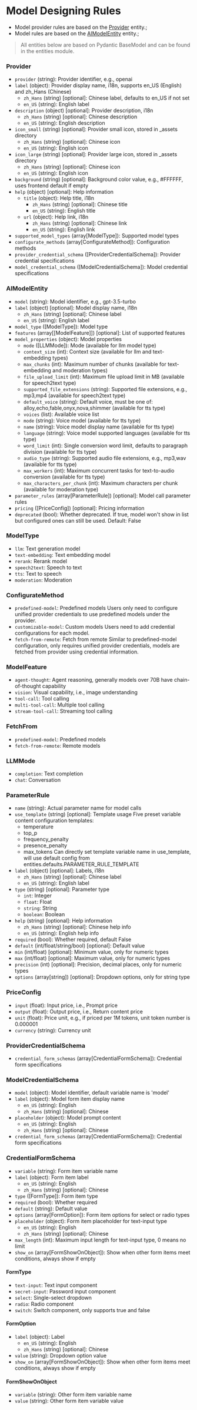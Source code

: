 # Model Designing Rules

* Model provider rules are based on the [Provider](model-designing-rules.md#provider) entity.;
* Model rules are based on the [AIModelEntity](model-designing-rules.md#provider) entity.;

> All entities below are based on Pydantic BaseModel and can be found in the entities module.

### **Provider**

* `provider` (string): Provider identifier, e.g., openai
* `label` (object): Provider display name, i18n, supports en\_US (English) and zh\_Hans (Chinese)
  * `zh_Hans` (string) \[optional]: Chinese label, defaults to en\_US if not set
  * `en_US` (string): English label
* `description` (object) \[optional]: Provider description, i18n
  * `zh_Hans` (string) \[optional]: Chinese description
  * `en_US` (string): English description
* `icon_small` (string) \[optional]: Provider small icon, stored in \_assets directory
  * `zh_Hans` (string) \[optional]: Chinese icon
  * `en_US` (string): English icon
* `icon_large` (string) \[optional]: Provider large icon, stored in \_assets directory
  * `zh_Hans` (string) \[optional]: Chinese icon
  * `en_US` (string): English icon
* `background` (string) \[optional]: Background color value, e.g., #FFFFFF, uses frontend default if empty
* `help` (object) \[optional]: Help information
  * `title` (object): Help title, i18n
    * `zh_Hans` (string) \[optional]: Chinese title
    * `en_US` (string): English title
  * `url` (object): Help link, i18n
    * `zh_Hans` (string) \[optional]: Chinese link
    * `en_US` (string): English link
* `supported_model_types` (array\[ModelType]): Supported model types
* `configurate_methods` (array\[ConfigurateMethod]): Configuration methods
* `provider_credential_schema` (\[ProviderCredentialSchema]): Provider credential specifications
* `model_credential_schema` (\[ModelCredentialSchema]): Model credential specifications

### **AIModelEntity**

* `model` (string): Model identifier, e.g., gpt-3.5-turbo
* `label` (object) \[optional]: Model display name, i18n
  * `zh_Hans` (string) \[optional]: Chinese label
  * `en_US` (string): English label
* `model_type` (\[ModelType]): Model type
* `features` (array\[\[ModelFeature]]) \[optional]: List of supported features
* `model_properties` (object): Model properties
  * `mode` (\[LLMMode]): Mode (available for llm model type)
  * `context_size` (int): Context size (available for llm and text-embedding types)
  * `max_chunks` (int): Maximum number of chunks (available for text-embedding and moderation types)
  * `file_upload_limit` (int): Maximum file upload limit in MB (available for speech2text type)
  * `supported_file_extensions` (string): Supported file extensions, e.g., mp3,mp4 (available for speech2text type)
  * `default_voice` (string): Default voice, must be one of: alloy,echo,fable,onyx,nova,shimmer (available for tts type)
  * `voices` (list): Available voice list
  * `mode` (string): Voice model (available for tts type)
  * `name` (string): Voice model display name (available for tts type)
  * `language` (string): Voice model supported languages (available for tts type)
  * `word_limit` (int): Single conversion word limit, defaults to paragraph division (available for tts type)
  * `audio_type` (string): Supported audio file extensions, e.g., mp3,wav (available for tts type)
  * `max_workers` (int): Maximum concurrent tasks for text-to-audio conversion (available for tts type)
  * `max_characters_per_chunk` (int): Maximum characters per chunk (available for moderation type)
* `parameter_rules` (array\[ParameterRule]) \[optional]: Model call parameter rules
* `pricing` (\[PriceConfig]) \[optional]: Pricing information
* `deprecated` (bool): Whether deprecated. If true, model won't show in list but configured ones can still be used. Default: False

### **ModelType**

* `llm`: Text generation model
* `text-embedding`: Text embedding model
* `rerank`: Rerank model
* `speech2text`: Speech to text
* `tts`: Text to speech
* `moderation`: Moderation

### **ConfigurateMethod**

* `predefined-model`: Predefined models Users only need to configure unified provider credentials to use predefined models under the provider.
* `customizable-model`: Custom models Users need to add credential configurations for each model.
* `fetch-from-remote`: Fetch from remote Similar to predefined-model configuration, only requires unified provider credentials, models are fetched from provider using credential information.

### **ModelFeature**

* `agent-thought`: Agent reasoning, generally models over 70B have chain-of-thought capability
* `vision`: Visual capability, i.e., image understanding
* `tool-call`: Tool calling
* `multi-tool-call`: Multiple tool calling
* `stream-tool-call`: Streaming tool calling

### **FetchFrom**

* `predefined-model`: Predefined models
* `fetch-from-remote`: Remote models

### **LLMMode**

* `completion`: Text completion
* `chat`: Conversation

### **ParameterRule**

* `name` (string): Actual parameter name for model calls
* `use_template` (string) \[optional]: Template usage Five preset variable content configuration templates:
  * temperature
  * top\_p
  * frequency\_penalty
  * presence\_penalty
  * max\_tokens Can directly set template variable name in use\_template, will use default config from entities.defaults.PARAMETER\_RULE\_TEMPLATE
* `label` (object) \[optional]: Labels, i18n
  * `zh_Hans` (string) \[optional]: Chinese label
  * `en_US` (string): English label
* `type` (string) \[optional]: Parameter type
  * `int`: Integer
  * `float`: Float
  * `string`: String
  * `boolean`: Boolean
* `help` (string) \[optional]: Help information
  * `zh_Hans` (string) \[optional]: Chinese help info
  * `en_US` (string): English help info
* `required` (bool): Whether required, default False
* `default` (int/float/string/bool) \[optional]: Default value
* `min` (int/float) \[optional]: Minimum value, only for numeric types
* `max` (int/float) \[optional]: Maximum value, only for numeric types
* `precision` (int) \[optional]: Precision, decimal places, only for numeric types
* `options` (array\[string]) \[optional]: Dropdown options, only for string type

### **PriceConfig**

* `input` (float): Input price, i.e., Prompt price
* `output` (float): Output price, i.e., Return content price
* `unit` (float): Price unit, e.g., if priced per 1M tokens, unit token number is 0.000001
* `currency` (string): Currency unit

### **ProviderCredentialSchema**

* `credential_form_schemas` (array\[CredentialFormSchema]): Credential form specifications

### **ModelCredentialSchema**

* `model` (object): Model identifier, default variable name is 'model'
* `label` (object): Model form item display name
  * `en_US` (string): English
  * `zh_Hans` (string) \[optional]: Chinese
* `placeholder` (object): Model prompt content
  * `en_US` (string): English
  * `zh_Hans` (string) \[optional]: Chinese
* `credential_form_schemas` (array\[CredentialFormSchema]): Credential form specifications

### **CredentialFormSchema**

* `variable` (string): Form item variable name
* `label` (object): Form item label
  * `en_US` (string): English
  * `zh_Hans` (string) \[optional]: Chinese
* `type` (\[FormType]): Form item type
* `required` (bool): Whether required
* `default` (string): Default value
* `options` (array\[FormOption]): Form item options for select or radio types
* `placeholder` (object): Form item placeholder for text-input type
  * `en_US` (string): English
  * `zh_Hans` (string) \[optional]: Chinese
* `max_length` (int): Maximum input length for text-input type, 0 means no limit
* `show_on` (array\[FormShowOnObject]): Show when other form items meet conditions, always show if empty

#### **FormType**

* `text-input`: Text input component
* `secret-input`: Password input component
* `select`: Single-select dropdown
* `radio`: Radio component
* `switch`: Switch component, only supports true and false

#### **FormOption**

* `label` (object): Label
  * `en_US` (string): English
  * `zh_Hans` (string) \[optional]: Chinese
* `value` (string): Dropdown option value
* `show_on` (array\[FormShowOnObject]): Show when other form items meet conditions, always show if empty

#### **FormShowOnObject**

* `variable` (string): Other form item variable name
* `value` (string): Other form item variable value

